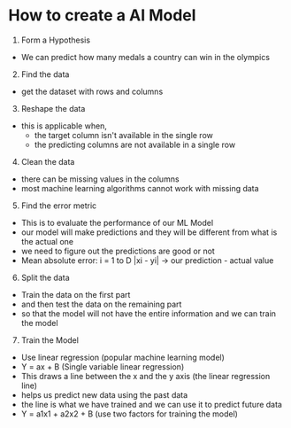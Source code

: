 # How to create a AI Model

1. Form a Hypothesis

- We can predict how many medals a country can win in the olympics

2. Find the data

- get the dataset with rows and columns

3. Reshape the data

- this is applicable when,
  - the target column isn't available in the single row
  - the predicting columns are not available in a single row

4. Clean the data

- there can be missing values in the columns
- most machine learning algorithms cannot work with missing data

5. Find the error metric

- This is to evaluate the performance of our ML Model
- our model will make predictions and they will be different from what is the actual one
- we need to figure out the predictions are good or not
- Mean absolute error: i = 1 to D |xi - yi| -> our prediction - actual value

6. Split the data

- Train the data on the first part
- and then test the data on the remaining part
- so that the model will not have the entire information and we can train the model

7. Train the Model

- Use linear regression (popular machine learning model)
- Y = ax + B (Single variable linear regression)
- This draws a line between the x and the y axis (the linear regression line)
- helps us predict new data using the past data
- the line is what we have trained and we can use it to predict future data
- Y = a1x1 + a2x2 + B (use two factors for training the model)


